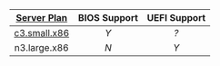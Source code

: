 | [Server Plan](https://deploy.equinix.com/developers/docs/metal/hardware/standard-servers/)      | BIOS Support | UEFI Support     |
|  :----:      |    :----:   |     :----: |
| [c3.small.x86](https://deploy.equinix.com/developers/docs/metal/hardware/legacy-servers/#c3smallx86)      | *Y*       | *?*   |
| n3.large.x86   | *N*        | *Y*      |
